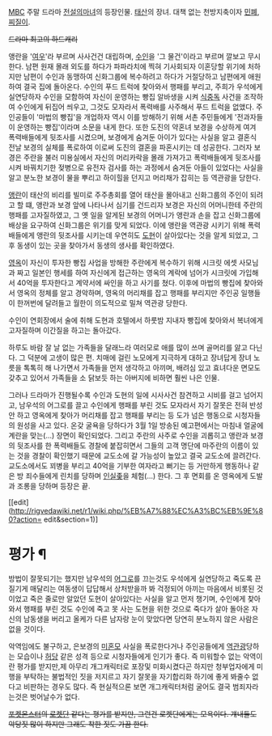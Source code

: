 [MBC](MBC.md) 주말 드라마 [전설의마녀](%EC%A0%84%EC%84%A4%EC%9D%98%20%EB%A7%88%EB%85%80.md)의 등장인물.
[태산](%EB%A7%88%ED%83%9C%EC%82%B0.md)의 장녀. 대책 없는 천방지축이자
[민폐](%EB%AF%BC%ED%8F%90.md),[찌질이](%EC%B0%8C%EC%A7%88%EC%9D%B4.md).

<del>드라마 최고의 하드캐리</del>

앵란을 '[여우](%EC%97%AC%EC%9A%B0.md)'라 부르며 사사건건 대립하며,
[수인](%EB%AC%B8%EC%88%98%EC%9D%B8.md)을 '그 물건'이라고 부르며 깔보고 무시한다. 남편 원재 몰래 외도를
하다가 파파라치에 찍혀 기사회되자 이혼당할 위기에 처하지만 남편이 수인과 동맹하여 신화그룹에 복수하려고 하다가 거절당하고 남편에게 애원하여
결국 집에 돌아온다. 수인의 푸드 트럭에 찾아와서 행패를 부리고, 주희가 우석에게 실연당하자 수인을 모함하여 자신이 운영하는 빵집 알바생을
시켜 [식중독](%EC%8B%9D%EC%A4%91%EB%8F%85.md) 사건을 조작하여 수인에게 뒤집어 씌우고, 그것도 모자라서
폭력배를 사주해서 푸드 트럭을 없앴다. 주인공들이 '마법의 빵집'을 개업하자 역시 이를 방해하기 위해 서촌 주민들에게 '전과자들이 운영하는
빵집'이라며 소문을 내게 한다. 또한 도진의 약혼녀 보경을 수상하게 여겨 폭력배들에게 뒷조사를 시켰으며, 보경에게 숨겨둔 아이가 있다는
사실을 알고 결혼식 전날 보경의 실체를 폭로하여 이로써 도진의 결혼을 파혼시키는 데 성공한다. 그러자 보경은 주란을 불러 미용실에서 자신의
머리카락을 몰래 가져가고 폭력배들에게 뒷조사를 시켜 바꿔치기한 젖병으로 유전자 검사를 하는 과정에서 숨겨둔 아들이 있었다는 사실을 알고
분노한 보경이 물을 뿌리고 하이힐을 던지고 머리채가 잡히는 등 역관광을 당한다.

[앵란](%EC%B0%A8%EC%95%B5%EB%9E%80.md)이 태산의 비리를 빌미로 주주총회를 열어 태산을 몰아내고 신화그룹의
주인이 되려고 할 떄, 앵란과 보경 앞에 나타나서 심기를 건드리자 보경은 자신의 어머니한테 주란의 행패를 고자질하였고, 그 옛 일을 알게된
보경의 어머니가 앵란과 손을 잡고 신화그룹에 배상을 요구하여 신화그룹은 위기를 맞게 되었다. 이에 앵란을 역관광 시키기 위해 폭력배들에게
앵란의 뒷조사를 시키는데 우연히도 [도현](%EB%A7%88%EB%8F%84%ED%98%84.md)이 살아있다는 것을 알게 되었고, 그
후 동생이 있는 곳을 찾아가서 동생의 생사를 확인하였다.

[영옥](%EA%B9%80%EC%98%81%EC%98%A5%28%EC%A0%84%EC%84%A4%EC%9D%98%20%EB%A7%88%EB%85%80%29.md)이 자신이 투자한 빵집 사업을 방해한 주란에게 복수하기 위해 시크릿 에셋 사모님과 짜고 일본인 행세를 하여
자신에게 접근하는 영옥의 계락에 넘어가 시크릿에 가입해서 40억을 투자한다고 계약서에 싸인을 하고 사기를 쳤다. 이후에 마법의 빵집에
찾아와서 영옥의 정체를 알고 경악하며, 영옥의 머리채를 잡고 행패를 부리지만 주인공 일행들이 한꺼번에 달려들고 월한이 의도적으로 밀쳐 역관광
당한다.

수인이 연회장에서 술에 취해 도현과 호텔에서 하룻밤 지내자 빵집에 찾아와서 복녀에게 고자질하며 이간질을 하고는 돌아갔다.

하루도 바람 잘 날 없는 가족들을 달래느라 여러모로 애를 많이 쓰며 골머리를 앓고 다닌다. 그 덕분에 고생이 많은 편. 치매에 걸린 노모에게
지극하게 대하고 장녀답게 장녀 노릇을 톡톡히 해 나가면서 가족들을 먼저 생각하고 아끼며, 배려심 있고 효녀다운 면모도 갖추고 있어서 가족들을
소 닭보듯 하는 아버지에 비하면 훨씬 나은 인물.

그러나 드라마가 진행될수록 수인과 도현의 일에 시사사건 참견하고 시비를 걸고 넘어지고, 남우석의 어그로를 끌고 수인에게 행패를 부린 것도
모자라서 자기 잘못은 전혀 반성 안 하고 영옥에게 찾아가 머리채를 잡고 행패를 부리는 등 도가 넘은 행동으로 시청자들의 원성을 사고 있다.
온갖 굴욕을 당하다가 3월 1일 방송된 예고편에서는 마침내 얼굴에 계란을 맞는(...) 장면이 확인되었다. 그리고 주란의 사주로 수인을
괴롭히고 앵란과 보경의 뒷조사를 한 폭력배들도 경찰에 붙잡히면서 그들의 고객 명단에 마주란의 이름이 있는 것을 경찰이 확인했기 때문에
교도소에 갈 가능성이 높았고 결국 교도소에 끌려간다. 교도소에서도 꾀병을 부리고 40억을 기부한 여자라고 뻐기는 등 거만하게 행동하나 같은
방 죄수들에게 린치를 당하며 [인실좆](%EC%9D%B8%EC%8B%A4%EC%A2%86.md)을 체험(...) 한다. 그 후 면회를
온 영옥에게 도발과 조롱을 당하며 등장은 끝.

[[edit](http://rigvedawiki.net/r1/wiki.php/%EB%A7%88%EC%A3%BC%EB%9E%80?action=
edit&section=1)]

# 평가 ¶

방법이 잘못되기는 했지만 남우석의 [어그로](%EC%96%B4%EA%B7%B8%EB%A1%9C.md)를 끄는것도 우석에게 실연당하고
죽도록 끈질기게 매달리는 여동생이 답답해서 상처받을까 봐 걱정되어 아끼는 마음에서 비롯된 것이었고 죽은 줄로만 알았던 도현이 살아있다는
사실을 알고 먼저 챙기며, 수인에게 찾아와서 행패를 부린 것도 수인에 죽고 못 사는 도현을 위한 것으로 죽다가 살아 돌아온 자신의 남동생을
버리고 올케가 다른 남자랑 눈이 맞았다면 당연히 분노하지 않은 사람은 없을 것이다.

  

악역임에도 불구하고, 은보경의 [미혼모](%EB%AF%B8%ED%98%BC%EB%AA%A8.md) 사실을 폭로한다거나 주인공들에게
[역관광](%EC%97%AD%EA%B4%80%EA%B4%91.md)당하는 모습이나
[허당](%ED%97%88%EB%8B%B9.md) 같은 성격 등으로 시청자들에게 인기가 좋다. 즉 미워할수 없는 악역이란 평가를
받지만,제 아무리 개그캐릭터로 포장및 미화시켰다곤 하지만 청부업자에게 미행을 부탁하는 불법적인 짓을 저지르고 자기 잘못을 자기합리화 하기에
좋게 봐줄수 없다고 비판하는 경우도 많다. 즉 현실적으론 보면 개그캐릭터처럼 굴어도 결국 범죄자라는것은 벗어날수가 없다.

  

<del>[포켓몬스터](%ED%8F%AC%EC%BC%93%EB%AA%AC%EC%8A%A4%ED%84%B0.md)의
[로켓단](%EB%A1%9C%EC%BC%93%EB%8B%A8.md) 같다는 평가를 받지만, 그런건 로켓단에게는 모욕이다. 걔내들도
악당짓 많이 하지만 그래도 착한 짓도 가끔 한다.</del>

